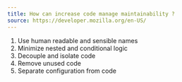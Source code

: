 ```yaml
---
title: How can increase code manage maintainability ?
source: https://developer.mozilla.org/en-US/
---
```


1. Use human readable and sensible names
2. Minimize nested and conditional logic
3. Decouple and isolate code
4. Remove unused code
5. Separate configuration from code
